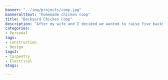 ```yaml
---
banner: "../img/projects/coop.jpg"
banneralttext: "homemade chicken coop"
title: "Backyard Chicken Coop"
description: "After my wife and I decided we wanted to raise five backyard chickens, the next decision to make was where to store them. I designed and built a coop, run and fence for the ladies to call home, fit with a water source from our eavestroph, an automatic feeder, and a IP security camera connected to my home automation system for notifications."
categories:
- Personal
tags:
- Construction
- Design
tags2:
- Carpentry
- Electrical
atags:

---
```

